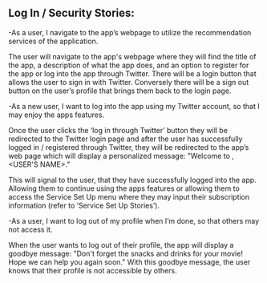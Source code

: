 ## **Log In / Security  Stories:**

-As a user, I navigate to the app’s webpage to utilize the recommendation services of the application. 

The user will navigate to the app's webpage where they will find the title of the app, a description of what the app does, and an option to register for the app or log into the app through Twitter. There will be a login button that allows the user to sign in with Twitter. Conversely there will be a sign out button on the user’s profile that brings them back to the login page.


-As a new user, I want to log into the app using my Twitter account, so that I may enjoy the apps features. 

Once the user clicks the ‘log in through Twitter’ button they will be redirected to the Twitter login page and after the user has successfully logged in / registered through Twitter, they will be redirected to the app’s web page which will display a personalized message: 
"Welcome to <APP NAME>, <USER'S NAME>." 

This will signal to the user, that they have successfully logged into the app. Allowing them to continue using the apps features or allowing them to access the Service Set Up menu where they may input their subscription information (refer to ‘Service Set Up Stories’). 


-As a user, I want to log out of my profile when I’m done, so that others may not access it.

When the user wants to log out of their profile, the app will display a goodbye message:
"Don't forget the snacks and drinks for your movie! Hope we can help you again soon." 
With this goodbye message, the user knows that their profile is not accessible by others. 
